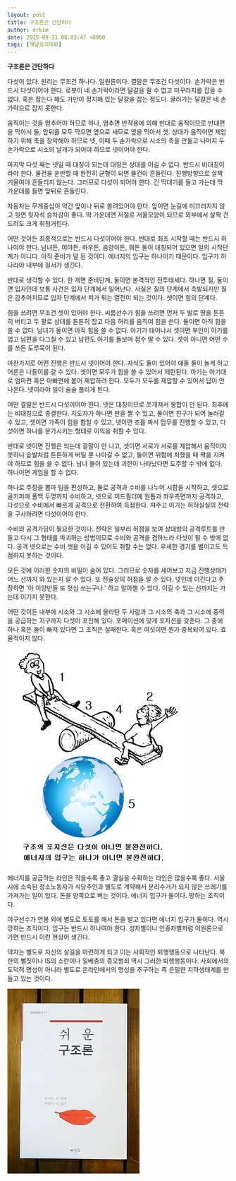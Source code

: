 ```yaml
---
layout: post
title: 구조론은 간단하다
author: drkim
date: 2015-09-21 00:03:47 +0900
tags: [깨달음의대화]
---
```

**구조론은 간단하다**

  


다섯이 있다. 원리는 무조건 하나다. 일원론이다. 결말은 무조건 다섯이다. 손가락은 반드시 다섯이어야 한다. 로봇이 네 손가락이라면 달걀을 쥘 수 없고 미꾸라지를 잡을 수 없다. 혹은 잡는다 해도 가만이 정지해 있는 달걀을 잡는 정도다. 굴러가는 달걀은 네 손가락으로 잡지 못한다. 

  


움직이는 것을 멈추어야 하므로 하나, 멈추면 반작용에 의해 반대로 움직이므로 반대편을 막아서 둘, 앞뒤를 모두 막으면 옆으로 새므로 옆을 막아서 셋. 상대가 움직이면 제압하기 위해 축을 장악해야 하므로 넷, 이때 두 손가락으로 시소의 축을 만들고 나머지 두 손가락으로 시소의 날개가 되어야 하므로 넷이어야 한다. 

  


마지막 다섯 째는 넷일 때 대칭이 되는데 대칭은 상대를 이길 수 없다. 반드시 비대칭이라야 한다. 물건을 운반할 때 완전히 균형이 되면 물건이 흔들린다. 진행방향으로 살짝 기울여야 흔들리지 않는다. 그러므로 다섯이 되어야 한다. 긴 막대기를 들고 가는데 딱 가운데를 들면 앞뒤로 흔들린다. 

  


자동차는 무게중심이 약간 앞이나 뒤로 쏠려있어야 한다. 앞이면 눈길에 미끄러지지 않고 뒷면 뒷자석 승차감이 좋다. 딱 가운데면 저절로 저울모양이 되므로 외부에서 살짝 건드려도 크게 휘청거린다. 

  


어떤 것이든 최종적으로는 반드시 다섯이어야 한다. 반대로 최초 시작할 때는 반드시 하나여야 한다. 남녀든, 여야든, 좌우든, 음양이든, 뭐든 둘이 대칭되어 있으면 일의 시작단계가 아니다. 아직 준비가 덜 된 것이다. 에너지의 입구는 하나이기 때문이다. 입구가 하나라야 내부에 질서가 생긴다. 

  


반대로 생각할 수 있다. 한 개면 준비단계, 둘이면 본격적인 전투태세다. 하나면 질, 둘이면 입자인데 보통 사건은 입자 단계에서 일어난다. 사실은 질의 단계에서 촉발되지만 질은 감추어지므로 입자 단계에서 피가 튀는 열전이 되는 것이다. 셋이면 힘의 단계다. 

  


힘을 쓰려면 무조건 셋이 있어야 한다. 씨름선수가 힘을 쓰려면 먼저 두 발로 땅을 튼튼히 버티고 두 팔로 상대를 튼튼히 잡고 다음 허리를 움직여 힘을 쓴다. 둘이면 아직 힘을 쓸 수 없다. 남녀가 둘이면 아직 힘을 쓸 수 없다. 아기가 태어나서 셋이면 부인이 아기를 업고 남편을 다그칠 수 있고 남편도 아기를 돌보며 점수 딸 수 있다. 셋이 아니면 어떤 수를 쓰든 도루묵이 된다. 

  


마찬가지로 어떤 진행은 반드시 넷이어야 한다. 자식도 둘이 있어야 애들 둘이 놀게 하고 어른은 나들이를 갈 수 있다. 셋이면 모두가 힘을 쓸 수 있어서 제한된다. 아기는 아기대로 엄마편 혹은 아빠편에 붙어 제압하려 한다. 모두가 모두를 제압할 수 있어서 답이 안 나온다. 넷이라야 일이 술술 풀리게 된다. 

  


어떤 결말은 반드시 다섯이어야 한다. 넷은 대칭이므로 쪼개져서 봉합이 안 된다. 최후에는 비대칭으로 종결한다. 지도자가 하나면 판을 짤 수 있고, 둘이면 친구가 되어 놀러갈 수 있고, 셋이면 가족이 힘을 합칠 수 있고, 넷이면 조를 짜서 업무를 진행할 수 있고, 다섯이면 하나를 분가시키는 형태로 이익을 취할 수 있다. 

  


반대로 넷이면 진행은 되는데 결말이 안 나고, 셋이면 서로가 서로를 제압해서 움직이지 못하니 솥발처럼 튼튼하게 버틸 뿐 나아갈 수 없고, 둘이면 위험에 처했을 때 짝을 지켜야 하므로 힘을 쓸 수 없다. 남녀 둘이 있는데 괴한이 나타났다면 도주할 수 밖에 없다. 하나이면 게임을 할 수 없다. 

  


하나로 주장을 뽑아 팀을 편성하고, 둘로 공격과 수비를 나누어 시합을 시작하고, 셋으로 골키퍼에 풀백 두명까지 수비하고, 넷으로 미드필더에 원톱과 좌우측면까지 공격하고, 다섯으로 수비에서 빠르게 공격으로 전환하여 득점한다. 져주고 이기는 허허실실의 전략을 구사하려면 다섯이어야 한다. 

  


수비의 공격가담이 필요한 것이다. 전략은 일부러 허점을 보여 상대방의 공격루트를 만들고 다시 그 형태를 파괴하는 방법이므로 수비와 공격을 겸하느라 다섯이 될 수 밖에 없다. 공격 넷으로는 수비 셋을 이길 수 있어도 취할 수는 없다. 우세한 경기를 벌이고도 득점하지 못하는 것이다. 

  


모든 것에 이러한 숫자의 비밀이 숨어 있다. 그러므로 숫자를 세어보고 지금 진행상태가 어느 선까지 와 있는지 알 수 있다. 또 전술상의 허점을 알 수 있다. 넷인데 이긴다고 주장하면 '아 이양반들 또 헛심 쓰는구나.' 하고 알아챌 수 있다. 이길 수 있는 선까지는 가는데 이기지 못한다. 

  


어떤 것이든 내부에 시소와 그 시소에 올라탄 두 사람과 그 시소의 축과 그 시소에 중력을 공급하는 지구까지 다섯이 포진해 있다. 포메이션에 맞게 포지션을 갖춘다. 그 중에 하나 혹은 둘이 빠져 있다면 그 조직은 실패한다. 혹은 여섯이면 뭔가 중복되어 있다. 효율적이지 않다.

  



![](/files/attach/images/198/742/622/32.jpg)   


  


에너지를 공급하는 라인은 적을수록 좋고 결실을 수확하는 라인은 많을수록 좋다. 서울시에 소속된 청소노동자가 식당주인과 별도로 계약해서 분리수거가 되지 않은 쓰레기를 가져가는 일이 있다. 돈을 양쪽으로 버는 것이다. 에너지 입구가 둘이다. 망하는 조직이다.

  


야구선수가 연봉 외에 별도로 토토를 해서 돈을 벌고 있다면 에너지 입구가 둘이다. 역시 망하는 조직이다. 입구는 반드시 하나여야 한다. 성차별이나 인종차별처럼 이원론으로 가면 반드시 이런 현상이 생긴다.

  


약자는 별도로 자신의 살길을 마련하게 되고 이는 사회적인 퇴행행동으로 나타난다. 북한의 뻘짓이나 IS의 소란이나 일베충의 증오범죄 역시 그러한 퇴행행동이다. 사회에서의 도덕적 명성이 아니라 별도로 온라인에서의 명성을 추구하는 즉 은밀한 지하생태계를 만들고 있는 것이다. 

  


  



 ![](/files/attach/images/198/742/622/DSC01488.JPG)